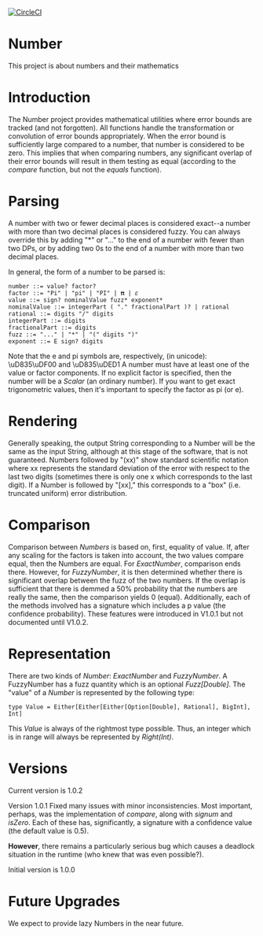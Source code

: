 [![CircleCI](https://circleci.com/gh/rchillyard/Number.svg?style=svg)](https://circleci.com/gh/rchillyard/Number)


# Number
This project is about numbers and their mathematics

Introduction
============
The Number project provides mathematical utilities where error bounds are tracked (and not forgotten).
All functions handle the transformation or convolution of error bounds appropriately.
When the error bound is sufficiently large compared to a number, that number is considered to be zero.
This implies that when comparing numbers, any significant overlap of their error bounds will result in them testing
as equal (according to the _compare_ function, but not the _equals_ function).

Parsing
=======
A number with two or fewer decimal places is considered exact--a number with more than two decimal places is
considered fuzzy.
You can always override this by adding "*" or "..." to the end of a number with fewer than two DPs,
or by adding two 0s to the end of a number with more than two decimal places.

In general, the form of a number to be parsed is:
  
    number ::= value? factor?
    factor ::= "Pi" | "pi" | "PI" | 𝛑 | 𝜀
    value ::= sign? nominalValue fuzz* exponent*
    nominalValue ::= integerPart ( "." fractionalPart )? | rational
    rational ::= digits "/" digits
    integerPart ::= digits
    fractionalPart ::= digits
    fuzz ::= "..." | "*" | "(" digits ")"
    exponent ::= E sign? digits

Note that the e and pi symbols are, respectively, (in unicode):   \uD835\uDF00 and \uD835\uDED1
A number must have at least one of the value or factor components.
If no explicit factor is specified, then the number will be a _Scalar_ (an ordinary number).
If you want to get exact trigonometric values, then it's important to specify the factor as pi (or e).

Rendering
=========
Generally speaking, the output String corresponding to a Number will be the same as the input String,
although at this stage of the software, that is not guaranteed.
Numbers followed by "(xx)" show standard scientific notation where xx represents the standard deviation of the error
with respect to the last two digits (sometimes there is only one x which corresponds to the last digit).
If a Number is followed by "[xx]," this corresponds to a "box" (i.e. truncated uniform) error distribution.

Comparison
==========
Comparison between _Numbers_ is based on, first, equality of value.
If, after any scaling for the factors is taken into account, the two values compare equal, then the Numbers are equal.
For _ExactNumber_, comparison ends there.
However, for _FuzzyNumber_, it is then determined whether there is significant overlap
between the fuzz of the two numbers.
If the overlap is sufficient that there is demmed a 50% probability that the numbers are really the same,
then the comparison yields 0 (equal).
Additionally, each of the methods involved has a signature which includes a p value (the confidence probability).
These features were introduced in V1.0.1 but not documented until V1.0.2.
  
Representation
==============
There are two kinds of _Number_: _ExactNumber_ and _FuzzyNumber_.
A FuzzyNumber has a fuzz quantity which is an optional _Fuzz[Double]_.
The "value" of a _Number_ is represented by the following type:

    type Value = Either[Either[Either[Option[Double], Rational], BigInt], Int]

This _Value_ is always of the rightmost type possible.
Thus, an integer which is in range will always be represented by _Right(Int)_.


Versions
========
Current version is 1.0.2

Version 1.0.1 Fixed many issues with minor inconsistencies.
Most important, perhaps, was the implementation of _compare_, along with _signum_ and _isZero_.
Each of these has, significantly, a signature with a confidence value (the default value is 0.5).

**However**, there remains a particularly serious bug which causes a deadlock situation in the runtime (who knew that was even possible?).

Initial version is 1.0.0

Future Upgrades
===============
We expect to provide lazy Numbers in the near future.